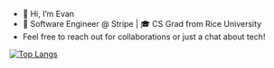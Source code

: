 - 👋 Hi, I’m Evan
- 🏧 Software Engineer @ Stripe | 🎓 CS Grad from Rice University
- Feel free to reach out for collaborations or just a chat about tech!
  

[![Top Langs](https://github-readme-stats.vercel.app/api/top-langs/?username=EvanSeven007&layout=compact&theme=merko&count_private=true)](https://github.com/anuraghazra/github-readme-stats)

<!---
EvanSeven007/EvanSeven007 is a ✨ special ✨ repository because its `README.md` (this file) appears on your GitHub profile.
You can click the Preview link to take a look at your changes.
--->
